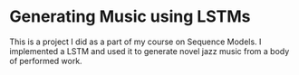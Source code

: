 # Generating Music using LSTMs
This is a project I did as a part of my course on Sequence Models. I implemented a LSTM and used it to generate novel jazz music from a body of performed work.

